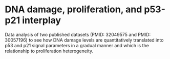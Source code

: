 # DNA damage, proliferation, and p53-p21 interplay
Data analysis of two published datasets (PMID: 32049575 and PMID: 30057196) to see how DNA damage levels are quantitatively translated into p53 and p21 signal parameters in a gradual manner and which is the relationship to proliferation heterogeneity.
